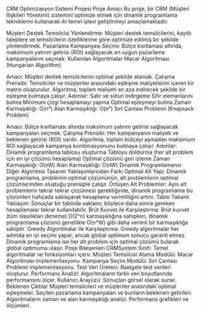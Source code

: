 CRM Optimizasyon Sistemi Projesi
Proje Amacı
Bu proje, bir CRM (Müşteri İlişkileri Yönetimi) sistemini optimize etmek için dinamik programlama tekniklerini kullanarak iki temel işlevi geliştirmeyi amaçlamaktadır:

Müşteri Destek Temsilcisi Yönlendirme: Müşteri destek temsilcilerini, kayıtlı taleplere ve temsilcilerin özelliklerine göre optimize edilmiş bir şekilde yönlendirmek.
Pazarlama Kampanyası Seçimi: Bütçe kısıtlaması altında, maksimum yatırım getirisi (ROI) sağlayacak en uygun pazarlama kampanyalarını seçmek.
Kullanılan Algoritmalar
Macar Algoritması (Hungarian Algorithm)

Amacı: Müşteri destek temsilcilerini optimal şekilde atamak.
Çalışma Prensibi: Temsilciler ve müşteriler arasındaki eşleşme maliyetlerini içeren bir matris oluşturulur. Algoritma, toplam maliyeti en aza indirecek şekilde bir eşleşme bulmaya çalışır.
Adımlar:
Satır ve sütun indirgeme
Sıfır elemanlarını bulma
Minimum çizgi hesaplamayı yapma
Optimal eşleşmeyi bulma
Zaman Karmaşıklığı: O(n³)
Alan Karmaşıklığı: O(n²)
Sırt Çantası Problemi (Knapsack Problem)

Amacı: Bütçe kısıtlaması altında maksimum yatırım getirisi sağlayacak kampanyaları seçmek.
Çalışma Prensibi: Her kampanyanın maliyeti ve beklenen getirisi (ROI) vardır. Algoritma, toplam bütçeyi aşmadan maksimum ROI sağlayacak kampanya kombinasyonunu bulmaya çalışır.
Adımlar:
Dinamik programlama tablosu oluşturma
Tabloyu doldurma (her alt problem için en iyi çözümü hesaplama)
Optimal çözümü geri izleme
Zaman Karmaşıklığı: O(nW)
Alan Karmaşıklığı: O(nW)
Dinamik Programlamanın Diğer Algoritma Tasarım Yaklaşımlarından Farkı
Optimal Alt Yapı: Dinamik programlama, problemin optimal çözümünün, alt problemlerin optimal çözümlerinden oluştuğu prensiple çalışır.
Örtüşen Alt Problemler: Aynı alt problemlerin tekrar tekrar çözülmesi gerektiğinde, dinamik programlama bu çözümleri hafızada saklayarak hesaplama verimliliğini artırır.
Tablo Tabanlı Yaklaşım: Sonuçlar bir tabloda saklanır, böylece daha sonra gereken hesaplamalar tekrar kullanılabilir.
Brüt Kuvvet ile Karşılaştırma: Brüt kuvvet (tüm olasılıkları deneme) O(2^n) karmaşıklığına sahipken, dinamik programlama çözümü genellikle O(n*W) gibi daha verimli bir karmaşıklığa sahiptir.
Greedy Algoritmalar ile Karşılaştırma: Greedy algoritmalar her adımda en iyi seçimi yapar, ancak global optimum sonucu garanti etmez. Dinamik programlama ise her alt problem için optimal çözümü bularak global optimuma ulaşır.
Proje Bileşenleri
CRMSystem Sınıfı: Temel algoritmalar ve fonksiyonları içerir.
Müşteri Temsilcisi Atama Modülü: Macar Algoritması implementasyonu.
Kampanya Seçim Modülü: Sırt Çantası Problemi implementasyonu.
Test Veri Üreteci: Rastgele test verileri oluşturur.
Performans Analizi: Algoritmaların farklı veri boyutlarında performansını ölçer.
Kullanıcı Arayüzü: Sonuçları görsel olarak sunar.
Beklenen Çıktılar
Müşteri temsilcileri ve müşteriler arasındaki optimal eşleşmeler.
Seçilen pazarlama kampanyaları ve bunların beklenen getirileri.
Algoritmaların zaman ve alan karmaşıklığı analizi.
Performans grafikleri ve ölçümleri.
